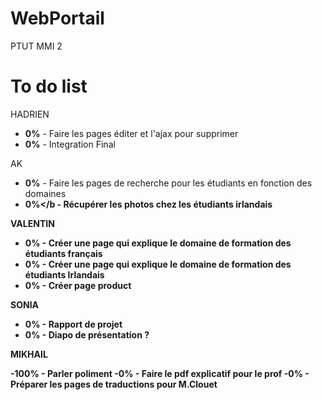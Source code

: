 # WebPortail
PTUT MMI 2


# To do list
HADRIEN

- <b>0%</b> - Faire les pages éditer et l'ajax pour supprimer  
- <b>0%</b> - Integration Final


 AK
-  <b>0%</b> - Faire les pages de recherche pour les étudiants en fonction des domaines
-  <b>0%</b  - Récupérer les photos chez les étudiants irlandais 

VALENTIN
- <b>0%</b> - Créer une page qui explique le domaine de formation des étudiants français
- <b>0%</b> - Créer une page qui explique le domaine de formation des étudiants Irlandais
- <b>0%</b>  -  Créer page product 


SONIA

- <b>0%</b> - Rapport de projet
- <b>0%</b> - Diapo de présentation ?

MIKHAIL

-<b>100%</b> - Parler poliment
-<b>0%</b>   - Faire le pdf explicatif pour le prof
-<b>0%</b>   - Préparer les pages de traductions pour M.Clouet

